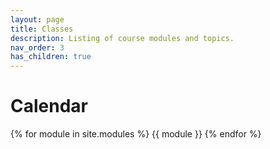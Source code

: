 ```yaml
---
layout: page
title: Classes
description: Listing of course modules and topics.
nav_order: 3
has_children: true
---
```


# Calendar


{% for module in site.modules %}
{{ module }}
{% endfor %}

